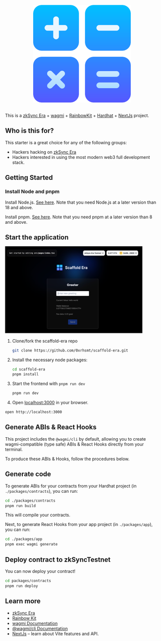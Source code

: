 <div align="center">
  <a href="https://era.zksync.io"><img alt="zkSync Era Scaffold" src="https://raw.githubusercontent.com/0xrhsmt/scaffold-era/main/docs/assets/icon.png" width=320></a>
  <br />
  <br />
</div>

This is a [zkSync Era](https://era.zksync.io/docs/) + [wagmi](https://wagmi.sh) + [RainbowKit](https://www.rainbowkit.com/) + [Hardhat](https://hardhat.org/) + [NextJs](https://nextjs.org/docs) project.

## Who is this for?

This starter is a great choice for any of the following groups:

- Hackers hacking on [zkSync Era](https://era.zksync.io/docs/)
- Hackers interested in using the most modern web3 full development stack.

## Getting Started

### Install Node and pnpm

Install Node.js. [See here](https://nodejs.org/en/download/).
Note that you need Node.js at a later version than 18 and above.

Install pnpm. [See here](https://pnpm.io/installation/).
Note that you need pnpm at a later version than 8 and above.


## Start the application

<img width="450" alt="screenshot" src="https://raw.githubusercontent.com/0xrhsmt/scaffold-era/main/docs/assets/screenshot.png">

1. Clone/fork the scaffold-era repo

   ```sh
   git clone https://github.com/0xrhsmt/scaffold-era.git
   ```

2. Install the necessary node packages:

   ```sh
   cd scaffold-era
   pnpm install
   ```

3. Start the frontend with `pnpm run dev`

   ```sh
   pnpm run dev
   ```

4. Open [localhost:3000](http://localhost:3000) in your browser.

  ```sh
  open http://localhost:3000
  ```

## Generate ABIs & React Hooks

This project includes the `@wagmi/cli` by default, allowing you to create wagmi-compatible (type safe) ABIs & React Hooks directly from your terminal.

To produce these ABIs & Hooks, follow the procedures below.

## Generate code

To generate ABIs for your contracts from your Hardhat project (in `./packages/contracts`), you can run:

```sh
cd ./packages/contracts
pnpm run build
```

This will compile your contracts.

Next, to generate React Hooks from your app project (in `./packages/app`), you can run:

```sh
cd ./packages/app
pnpm exec wagmi generate
```

## Deploy contract to zkSyncTestnet

You can now deploy your contract!

```sh
cd packages/contracts
pnpm run deploy
```

## Learn more

- [zkSync Era](https://era.zksync.io/docs/)
- [Rainbow Kit](https://www.rainbowkit.com/)
- [wagmi Documentation](https://nextjs.org/docs)
- [@wagmi/cli Documentation](https://wagmi.sh/cli)
- [NextJs](https://nextjs.org/docs/ ) – learn about Vite features and API.
